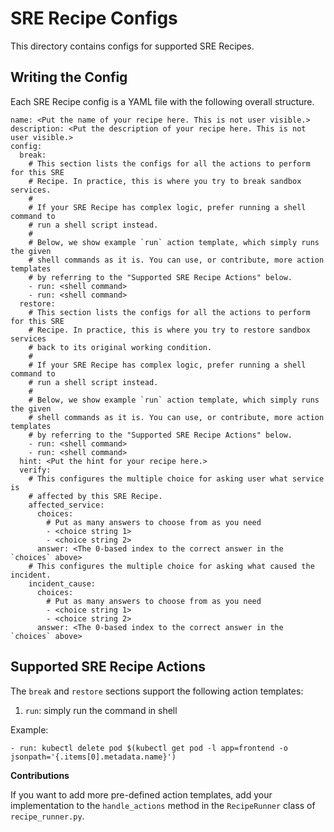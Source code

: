 # SRE Recipe Configs

This directory contains configs for supported SRE Recipes.

## Writing the Config

Each SRE Recipe config is a YAML file with the following overall structure.

```
name: <Put the name of your recipe here. This is not user visible.>
description: <Put the description of your recipe here. This is not user visible.>
config:
  break:
    # This section lists the configs for all the actions to perform for this SRE
    # Recipe. In practice, this is where you try to break sandbox services. 
    #
    # If your SRE Recipe has complex logic, prefer running a shell command to
    # run a shell script instead. 
    #
    # Below, we show example `run` action template, which simply runs the given
    # shell commands as it is. You can use, or contribute, more action templates
    # by referring to the "Supported SRE Recipe Actions" below.
    - run: <shell command>
    - run: <shell command>
  restore:
    # This section lists the configs for all the actions to perform for this SRE
    # Recipe. In practice, this is where you try to restore sandbox services 
    # back to its original working condition.
    #
    # If your SRE Recipe has complex logic, prefer running a shell command to
    # run a shell script instead. 
    #
    # Below, we show example `run` action template, which simply runs the given
    # shell commands as it is. You can use, or contribute, more action templates
    # by referring to the "Supported SRE Recipe Actions" below.
    - run: <shell command>
    - run: <shell command>
  hint: <Put the hint for your recipe here.>
  verify:
    # This configures the multiple choice for asking user what service is
    # affected by this SRE Recipe.
    affected_service:
      choices:
        # Put as many answers to choose from as you need
        - <choice string 1>
        - <choice string 2>
      answer: <The 0-based index to the correct answer in the `choices` above>
    # This configures the multiple choice for asking what caused the incident.
    incident_cause:
      choices:
        # Put as many answers to choose from as you need
        - <choice string 1>
        - <choice string 2>
      answer: <The 0-based index to the correct answer in the `choices` above>
```

## Supported SRE Recipe Actions

The `break` and `restore` sections support the following action templates:

1. `run`: simply run the command in shell

Example:

```
- run: kubectl delete pod $(kubectl get pod -l app=frontend -o jsonpath='{.items[0].metadata.name}')
```

**Contributions**

If you want to add more pre-defined action templates, add your implementation to
the `handle_actions` method in the `RecipeRunner` class of `recipe_runner.py`.
